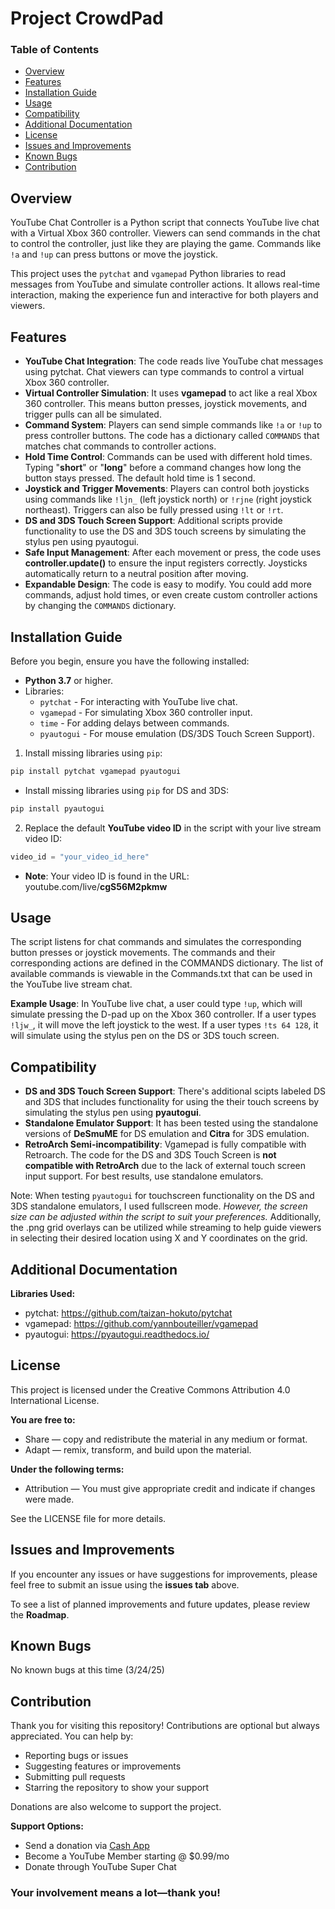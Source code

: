 # Project CrowdPad
### Table of Contents
- [Overview](#overview)
- [Features](#features)
- [Installation Guide](#installation-guide)
- [Usage](#usage)
- [Compatibility](#compatibility)
- [Additional Documentation](#additional-documentation)
- [License](#license)
- [Issues and Improvements](#issues-and-improvements)
- [Known Bugs](#known-bugs)
- [Contribution](#contribution)

## Overview
YouTube Chat Controller is a Python script that connects YouTube live chat with a Virtual Xbox 360 controller. Viewers can send commands in the chat to control the controller, just like they are playing the game. Commands like `!a` and `!up` can press buttons or move the joystick.

This project uses the `pytchat` and `vgamepad` Python libraries to read messages from YouTube and simulate controller actions. It allows real-time interaction, making the experience fun and interactive for both players and viewers.

## Features
- **YouTube Chat Integration**: The code reads live YouTube chat messages using pytchat. Chat viewers can type commands to control a virtual Xbox 360 controller.
- **Virtual Controller Simulation**: It uses **vgamepad** to act like a real Xbox 360 controller. This means button presses, joystick movements, and trigger pulls can all be simulated.
- **Command System**: Players can send simple commands like `!a` or `!up` to press controller buttons. The code has a dictionary called `COMMANDS` that matches chat commands to controller actions.
- **Hold Time Control**: Commands can be used with different hold times. Typing "**short**" or "**long**" before a command changes how long the button stays pressed. The default hold time is 1 second.
- **Joystick and Trigger Movements**: Players can control both joysticks using commands like `!ljn_` (left joystick north) or `!rjne` (right joystick northeast). Triggers can also be fully pressed using `!lt` or `!rt`.
- **DS and 3DS Touch Screen Support**: Additional scripts provide functionality to use the DS and 3DS touch screens by simulating the stylus pen using pyautogui.
- **Safe Input Management**: After each movement or press, the code uses **controller.update()** to ensure the input registers correctly. Joysticks automatically return to a neutral position after moving.
- **Expandable Design**: The code is easy to modify. You could add more commands, adjust hold times, or even create custom controller actions by changing the `COMMANDS` dictionary.

## Installation Guide
Before you begin, ensure you have the following installed:
- **Python 3.7** or higher.
- Libraries:
  - `pytchat` - For interacting with YouTube live chat.
  - `vgamepad` - For simulating Xbox 360 controller input.
  - `time` - For adding delays between commands.
  - `pyautogui` - For mouse emulation (DS/3DS Touch Screen Support).

1. Install missing libraries using `pip`:

```bash
pip install pytchat vgamepad pyautogui
```

- Install missing libraries using `pip` for DS and 3DS:

```bash
pip install pyautogui
```

2. Replace the default **YouTube video ID** in the script with your live stream video ID:

```python
video_id = "your_video_id_here"
```

- **Note**: Your video ID is found in the URL: youtube.com/live/**cgS56M2pkmw**

## Usage
The script listens for chat commands and simulates the corresponding button presses or joystick movements. The commands and their corresponding actions are defined in the COMMANDS dictionary. The list of available commands is viewable in the Commands.txt that can be used in the YouTube live stream chat.

**Example Usage**: In YouTube live chat, a user could type `!up`, which will simulate pressing the D-pad up on the Xbox 360 controller. If a user types `!ljw_`, it will move the left joystick to the west. If a user types `!ts 64 128`, it will simulate using the stylus pen on the DS or 3DS touch screen.

## Compatibility
- **DS and 3DS Touch Screen Support**: There's additional scipts labeled DS and 3DS that includes functionality for using the their touch screens by simulating the stylus pen using **pyautogui**.
- **Standalone Emulator Support**: It has been tested using the standalone versions of **DeSmuME** for DS emulation and **Citra** for 3DS emulation.
- **RetroArch Semi-incompatibility**: Vgamepad is fully compatible with Retroarch. The code for the DS and 3DS Touch Screen is **not compatible with RetroArch** due to the lack of external touch screen input support. For best results, use standalone emulators.

Note: When testing `pyautogui` for touchscreen functionality on the DS and 3DS standalone emulators, I used fullscreen mode. *However, the screen size can be adjusted within the script to suit your preferences.* Additionally, the .png grid overlays can be utilized while streaming to help guide viewers in selecting their desired location using X and Y coordinates on the grid.

## Additional Documentation
**Libraries Used:**
- pytchat: https://github.com/taizan-hokuto/pytchat
- vgamepad: https://github.com/yannbouteiller/vgamepad
- pyautogui: https://pyautogui.readthedocs.io/

## License
This project is licensed under the Creative Commons Attribution 4.0 International License.

**You are free to:**
- Share — copy and redistribute the material in any medium or format.
- Adapt — remix, transform, and build upon the material.

**Under the following terms:**
- Attribution — You must give appropriate credit and indicate if changes were made.

See the LICENSE file for more details.

## Issues and Improvements
If you encounter any issues or have suggestions for improvements, please feel free to submit an issue using the **issues tab** above.

To see a list of planned improvements and future updates, please review the **Roadmap**.

## Known Bugs
No known bugs at this time (3/24/25)

## Contribution
Thank you for visiting this repository! Contributions are optional but always appreciated. You can help by:
- Reporting bugs or issues
- Suggesting features or improvements
- Submitting pull requests
- Starring the repository to show your support

Donations are also welcome to support the project.

**Support Options:**
- Send a donation via [Cash App](https://cash.app/$MisterZen01)
- Become a YouTube Member starting @ $0.99/mo
- Donate through YouTube Super Chat

### Your involvement means a lot—thank you!

